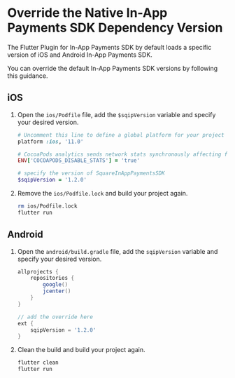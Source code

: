 # Override the Native In-App Payments SDK Dependency Version

The Flutter Plugin for In-App Payments SDK by default loads a specific version of iOS and Android
In-App Payments SDK. 

You can override the default In-App Payments SDK versions by following this guidance.

## iOS

1. Open the `ios/Podfile` file, add the `$sqipVersion` variable and specify your desired version.

    ```ruby
    # Uncomment this line to define a global platform for your project
    platform :ios, '11.0'

    # CocoaPods analytics sends network stats synchronously affecting flutter build latency.
    ENV['COCOAPODS_DISABLE_STATS'] = 'true'

    # specify the version of SquareInAppPaymentsSDK
    $sqipVersion = '1.2.0'
    ```

1. Remove the `ios/Podfile.lock` and build your project again.
    ```bash
    rm ios/Podfile.lock
    flutter run
    ```

## Android

1. Open the `android/build.gradle` file, add the `sqipVersion` variable and specify your desired version.
    ```gradle
    allprojects {
        repositories {
            google()
            jcenter()
        }
    }

    // add the override here
    ext {
        sqipVersion = '1.2.0'
    }
    ```

1. Clean the build and build your project again.
    ```bash
    flutter clean
    flutter run
    ```

